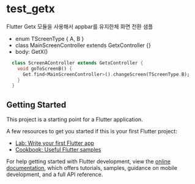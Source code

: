 # test_getx

Flutter
Getx 모듈을 사용해서 appbar를 유지한체 화면 전환 샘플

- enum TScreenType { A, B }
- class MainScreenController extends GetxController {}
- body: GetX<MainScreenController>()

```dart
  class ScreenAController extends GetxController {
    void goToScreenB() {
      Get.find<MainScreenController>().changeScreen(TScreenType.B);
    }
  }
```

## Getting Started

This project is a starting point for a Flutter application.

A few resources to get you started if this is your first Flutter project:

- [Lab: Write your first Flutter app](https://docs.flutter.dev/get-started/codelab)
- [Cookbook: Useful Flutter samples](https://docs.flutter.dev/cookbook)

For help getting started with Flutter development, view the
[online documentation](https://docs.flutter.dev/), which offers tutorials,
samples, guidance on mobile development, and a full API reference.
